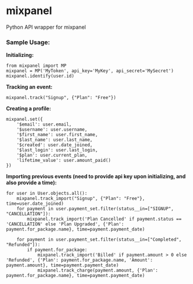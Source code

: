 mixpanel
========

Python API wrapper for mixpanel

### Sample Usage:


**Initializing:**

	from mixpanel import MP
	mixpanel = MP('MyToken', api_key='MyKey', api_secret='MySecret')
	mixpanel.identify(user.id)

**Tracking an event:**

	mixpanel.track("Signup", {"Plan": "Free"})

**Creating a profile:**

	mixpanel.set({
		'$email': user.email,
		'$username': user.username,
		'$first_name': user.first_name,
		'$last_name': user.last_name,
		'$created': user.date_joined,
		'$last_login': user.last_login,
		'$plan': user.current_plan,
		'lifetime_value': user.amount_paid()
	})

**Importing previous events (need to provide api key upon initializing, and also provide a time):**

	for user in User.objects.all():
		mixpanel.track_import("Signup", {"Plan": "Free"}, time=user.date_joined)
		for payment in user.payment_set.filter(status__in=["SIGNUP", "CANCELLATION"]):
			mixpanel.track_import('Plan Cancelled' if payment.status == 'CANCELLATION' else 'Plan Upgraded', {'Plan': payment.for_package.name}, time=payment.payment_date)
		
		for payment in user.payment_set.filter(status__in=["Completed", "Refunded"]):
			if payment.for_package:
				mixpanel.track_import('Billed' if payment.amount > 0 else 'Refunded', {'Plan': payment.for_package.name, 'Amount': payment.amount}, time=payment.payment_date)
				mixpanel.track_charge(payment.amount, {'Plan': payment.for_package.name}, time=payment.payment_date)
